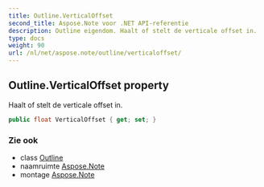 ```yaml
---
title: Outline.VerticalOffset
second_title: Aspose.Note voor .NET API-referentie
description: Outline eigendom. Haalt of stelt de verticale offset in.
type: docs
weight: 90
url: /nl/net/aspose.note/outline/verticaloffset/
---
```

## Outline.VerticalOffset property

Haalt of stelt de verticale offset in.

```csharp
public float VerticalOffset { get; set; }
```

### Zie ook

* class [Outline](../)
* naamruimte [Aspose.Note](../../outline/)
* montage [Aspose.Note](../../../)


